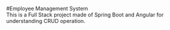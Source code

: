 #Employee Management System <br>
This is a Full Stack project made of Spring Boot and Angular for understanding CRUD operation.